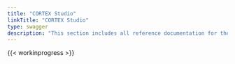 ```yaml
---
title: "CORTEX Studio"
linkTitle: "CORTEX Studio"
type: swagger
description: "This section includes all reference documentation for the APIs exposed by CORTEX Studio."
---
```


{{< workinprogress >}}
